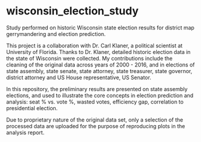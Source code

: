# wisconsin_election_study
Study performed on historic Wisconsin state election results for district map gerrymandering and election prediction.

This project is a collaboration with Dr. Carl Klaner, a political scientist at University of Florida. Thanks to Dr. Klaner, detailed historic election data in the state of Wisconsin were collected. My contributions include the cleaning of the original data across years of 2000 - 2016, and in elections of state assembly, state senate, state attorney, state treasurer, state governor, district attorney and US House representative, US Senator. 

In this repository, the preliminary results are presented on state assembly elections, and used to illustrate the core concepts in election prediction and analysis: seat % vs. vote %, wasted votes, efficiency gap, correlation to presidential election. 

Due to proprietary nature of the original data set, only a selection of the processed data are uploaded for the purpose of reproducing plots in the analysis report.
